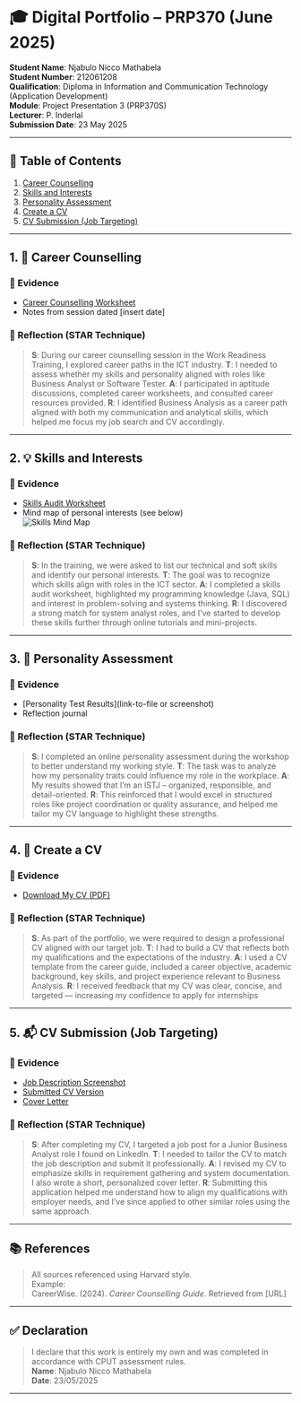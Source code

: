 # 🎓 Digital Portfolio – PRP370 (June 2025)
**Student Name**: Njabulo Nicco Mathabela  
**Student Number**: 212061208  
**Qualification**: Diploma in Information and Communication Technology (Application Development)  
**Module**: Project Presentation 3 (PRP370S)  
**Lecturer**: P. Inderlal  
**Submission Date**: 23 May 2025  

---

## 📌 Table of Contents
1. [Career Counselling](#career-counselling)
2. [Skills and Interests](#skills-and-interests)
3. [Personality Assessment](#personality-assessment)
4. [Create a CV](#create-a-cv)
5. [CV Submission (Job Targeting)](#cv-submission-job-targeting)

---

## 1. 🧭 Career Counselling

### 📎 Evidence
- [Career Counselling Worksheet](link-to-file-or-screenshot)
- Notes from session dated [insert date]

### 🧠 Reflection (STAR Technique)
> **S**: During our career counselling session in the Work Readiness Training, I explored career paths in the ICT industry. 
> **T**: I needed to assess whether my skills and personality aligned with roles like Business Analyst or Software Tester.
> **A**: I participated in aptitude discussions, completed career worksheets, and consulted career resources provided. 
> **R**: I identified Business Analysis as a career path aligned with both my communication and analytical skills, which helped me focus my job search and CV accordingly. 

---

## 2. 💡 Skills and Interests

### 📎 Evidence
- [Skills Audit Worksheet](link-to-file)
- Mind map of personal interests (see below)  
![Skills Mind Map](link-to-image)

### 🧠 Reflection (STAR Technique)
> **S**: In the training, we were asked to list our technical and soft skills and identify our personal interests. 
> **T**: The goal was to recognize which skills align with roles in the ICT sector. 
> **A**: I completed a skills audit worksheet, highlighted my programming knowledge (Java, SQL) and interest in problem-solving and systems thinking. 
> **R**: I discovered a strong match for system analyst roles, and I’ve started to develop these skills further through online tutorials and mini-projects.

---

## 3. 🧬 Personality Assessment

### 📎 Evidence
- [Personality Test Results](link-to-file or screenshot)
- Reflection journal

### 🧠 Reflection (STAR Technique)
> **S**: I completed an online personality assessment during the workshop to better understand my working style.
> **T**: The task was to analyze how my personality traits could influence my role in the workplace.
> **A**: My results showed that I’m an ISTJ – organized, responsible, and detail-oriented.
> **R**: This reinforced that I would excel in structured roles like project coordination or quality assurance, and helped me tailor my CV language to highlight these strengths.



---

## 4. 📄 Create a CV

### 📎 Evidence
- [Download My CV (PDF)](link-to-cv.pdf)

### 🧠 Reflection (STAR Technique)
> **S**: As part of the portfolio, we were required to design a professional CV aligned with our target job. 
> **T**: I had to build a CV that reflects both my qualifications and the expectations of the industry. 
> **A**: I used a CV template from the career guide, included a career objective, academic background, key skills, and project experience relevant to Business Analysis.
> **R**: I received feedback that my CV was clear, concise, and targeted — increasing my confidence to apply for internships

---

## 5. 📬 CV Submission (Job Targeting)

### 📎 Evidence
- [Job Description Screenshot](link-to-image)
- [Submitted CV Version](link-to-targeted-cv.pdf)
- [Cover Letter](link-to-cover-letter.pdf)

### 🧠 Reflection (STAR Technique)
> **S**: After completing my CV, I targeted a job post for a Junior Business Analyst role I found on LinkedIn.
> **T**: I needed to tailor the CV to match the job description and submit it professionally.
> **A**: I revised my CV to emphasize skills in requirement gathering and system documentation. I also wrote a short, personalized cover letter. 
> **R**: Submitting this application helped me understand how to align my qualifications with employer needs, and I’ve since applied to other similar roles using the same approach.

---

## 📚 References
> All sources referenced using Harvard style.  
> Example:  
> CareerWise. (2024). *Career Counselling Guide*. Retrieved from [URL]

---

## ✅ Declaration
> I declare that this work is entirely my own and was completed in accordance with CPUT assessment rules.  
> **Name**: Njabulo Nicco Mathabela  
> **Date**: 23/05/2025

---

